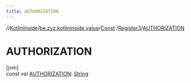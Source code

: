 ```yaml
---
title: AUTHORIZATION
---
```

//[KotlinInside](../../../../index.html)/[be.zvz.kotlininside.value](../../index.html)/[Const](../index.html)
/[Register3](index.html)/[AUTHORIZATION](-a-u-t-h-o-r-i-z-a-t-i-o-n.html)

# AUTHORIZATION

[jvm]\
const
val [AUTHORIZATION](-a-u-t-h-o-r-i-z-a-t-i-o-n.html): [String](https://kotlinlang.org/api/latest/jvm/stdlib/kotlin/-string/index.html)




